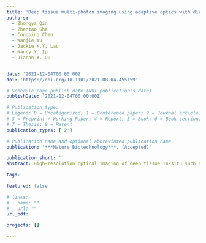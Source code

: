 ```yaml
---
title: 'Deep tissue multi-photon imaging using adaptive optics with direct focus sensing and shaping'
authors:
  - Zhongya Qin
  - Zhentao She
  - Congping Chen
  - Wanjie Wu
  - Jackie K.Y. Lau
  - Nancy Y. Ip
  - Jianan Y. Qu


date: '2021-12-04T00:00:00Z'
doi: 'https://doi.org/10.1101/2021.08.04.455159'

# Schedule page publish date (NOT publication's date).
publishDate: '2021-12-04T00:00:00Z'

# Publication type.
# Legend: 0 = Uncategorized; 1 = Conference paper; 2 = Journal article;
# 3 = Preprint / Working Paper; 4 = Report; 5 = Book; 6 = Book section;
# 7 = Thesis; 8 = Patent
publication_types: ['2']

# Publication name and optional abbreviated publication name.
publication: '***Nature Biotechnology***, (Accepted)'

publication_short: ''
abstract: High-resolution optical imaging of deep tissue in-situ such as the living brain is fundamentally challenging because of the aberration and scattering of light. In this work, we develop an innovative adaptive optics three-photon microscope based on direct focus sensing and shaping that can accurately measure and effectively compensate for both low- and high-order specimen-induced aberrations and recover near-diffraction-limited performance at depth. A conjugate adaptive optics configuration with remote focusing enables in vivo imaging of fine neuronal structures in the mouse cortex through the intact skull up to a depth of 750 µm below pia, making high-resolution microscopy in cortex near non-invasive. Functional calcium imaging with high sensitivity and accuracy, and high-precision laser-mediated microsurgery through the intact skull were demonstrated. Moreover, we also achieved in vivo high-resolution imaging of the deep cortex and subcortical hippocampus up to 1.1 mm below pia within the intact brain.# Summary. An optional shortened abstract.

tags:
  
featured: false

# links:
# - name: ""
#   url: ""
url_pdf: 

projects: []

---
```





